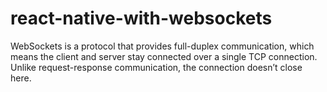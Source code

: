 # react-native-with-websockets
WebSockets is a protocol that provides full-duplex communication, which means the client and server stay connected over a single TCP connection. Unlike request-response communication, the connection doesn’t close here.
